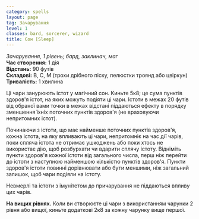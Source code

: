 ```yaml
---
category: spells
layout: page
tag: Зачарування
level: 1
classes: bard, sorcerer, wizard
title: Сон [Sleep]
---
```


_Зачарування, 1 рівень; бард, заклинач, маг_    
**Час створення:** 1 дія    
**Відстань:** 90 футів    
**Складові:** В, С, М (трохи дрібного піску, пелюстки троянд або цвіркун)    
**Тривалість:** 1 хвилина    

Ці чари занурюють істот у магічний сон. Киньте 5к8; це сума пунктів здоров'я істот, на яких можуть подіяти ці чари. Істоти в межах 20 футів від обраної вами точки в межах відстані піддаються ефекту в порядку зменшення їхніх поточних пунктів здоров'я (не враховуючи непритомних істот).    

Починаючи з істоти, що має найменше поточних пунктів здоров'я, кожна істота, на яку впливають ці чари, непритомніє на час дії чарів, поки спляча істота не отримає ушкоджень або поки хтось не використає дію, щоб розбурхати чи вдарити сплячу істоту. Відніміть пункти здоров'я кожної істоти від загального числа, перш ніж перейти до істоти з наступною найменшою кількістю пунктів здоров'я. Пункти здоров'я істоти повинні дорівнювати або бути меншими, ніж загальний залишок, щоб чари подіяли на істоту.    

Невмерлі та істоти з імунітетом до причарування не піддаються впливу цих чарів.   

**На вищих рівнях.** Коли ви створюєте ці чари з використанням чарунки 2 рівня або вищої, киньте додаткові 2к8 за кожну чарунку вище першої. 
